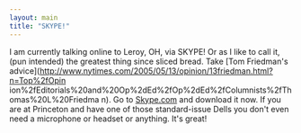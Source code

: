 ```yaml
---
layout: main
title: "SKYPE!"
---
```

I am currently talking online to Leroy, OH, via SKYPE! Or as I like to call
it, (pun intended) the greatest thing since sliced bread. Take [Tom Friedman's
advice](http://www.nytimes.com/2005/05/13/opinion/13friedman.html?n=Top%2fOpin
ion%2fEditorials%20and%20Op%2dEd%2fOp%2dEd%2fColumnists%2fThomas%20L%20Friedma
n). Go to [Skype.com](http://www.skype.com) and download it now. If you are at
Princeton and have one of those standard-issue Dells you don't even need a
microphone or headset or anything. It's great!


